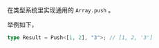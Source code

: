 在类型系统里实现通用的 `Array.push` 。

举例如下，

```typescript
type Result = Push<[1, 2], "3">; // [1, 2, '3']
```

